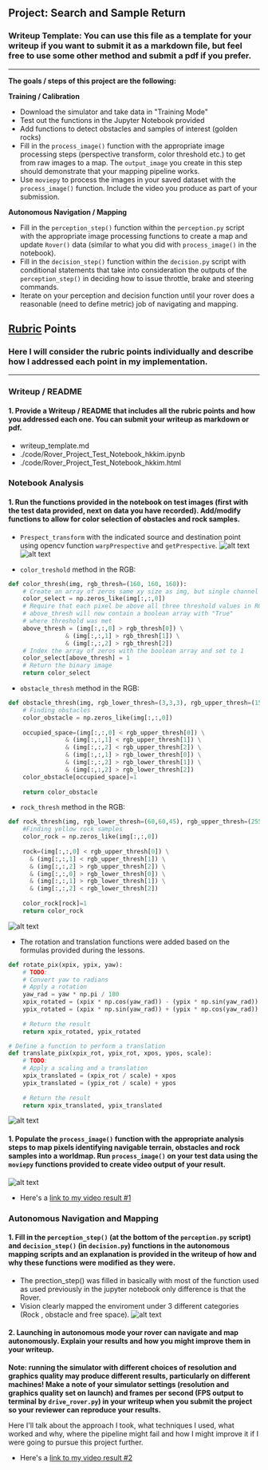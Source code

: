 [//]: # (Image References)

[image1]: ./output/Calibration_Data.JPG
[image2]: ./output/Grid_IPL.JPG
[image3]: ./output/Color_Threshold.JPG
[image4]: ./output/Coordinate_Transformations.JPG
[image5]: ./output/test_mapping_result.jpg
[image6]: ./output/Roversim_results.jpg
[image7]: ./output/Autonomous_Navigation_and_Mapping.jpg

[video1]: ./output/test_mapping.mp4
[video2]: ./output/Roversim_result.mp4

## Project: Search and Sample Return
### Writeup Template: You can use this file as a template for your writeup if you want to submit it as a markdown file, but feel free to use some other method and submit a pdf if you prefer.

---


**The goals / steps of this project are the following:**  

**Training / Calibration**  

* Download the simulator and take data in "Training Mode"
* Test out the functions in the Jupyter Notebook provided
* Add functions to detect obstacles and samples of interest (golden rocks)
* Fill in the `process_image()` function with the appropriate image processing steps (perspective transform, color threshold etc.) to get from raw images to a map.  The `output_image` you create in this step should demonstrate that your mapping pipeline works.
* Use `moviepy` to process the images in your saved dataset with the `process_image()` function.  Include the video you produce as part of your submission.

**Autonomous Navigation / Mapping**

* Fill in the `perception_step()` function within the `perception.py` script with the appropriate image processing functions to create a map and update `Rover()` data (similar to what you did with `process_image()` in the notebook). 
* Fill in the `decision_step()` function within the `decision.py` script with conditional statements that take into consideration the outputs of the `perception_step()` in deciding how to issue throttle, brake and steering commands. 
* Iterate on your perception and decision function until your rover does a reasonable (need to define metric) job of navigating and mapping.  



## [Rubric](https://review.udacity.com/#!/rubrics/916/view) Points
### Here I will consider the rubric points individually and describe how I addressed each point in my implementation.  

---
### Writeup / README

#### 1. Provide a Writeup / README that includes all the rubric points and how you addressed each one.  You can submit your writeup as markdown or pdf.  

* writeup_template.md
* ./code/Rover_Project_Test_Notebook_hkkim.ipynb
* ./code/Rover_Project_Test_Notebook_hkkim.html	

### Notebook Analysis
#### 1. Run the functions provided in the notebook on test images (first with the test data provided, next on data you have recorded). Add/modify functions to allow for color selection of obstacles and rock samples.

* `Prespect_transform` with the indicated source and destination point using opencv function `warpPrespective` and `getPrespective`.
![alt text][image1]
![alt text][image2]

* `color_treshold` method in the RGB: 
```python
def color_thresh(img, rgb_thresh=(160, 160, 160)):
    # Create an array of zeros same xy size as img, but single channel
    color_select = np.zeros_like(img[:,:,0])
    # Require that each pixel be above all three threshold values in RGB
    # above_thresh will now contain a boolean array with "True"
    # where threshold was met
    above_thresh = (img[:,:,0] > rgb_thresh[0]) \
                & (img[:,:,1] > rgb_thresh[1]) \
                & (img[:,:,2] > rgb_thresh[2])
    # Index the array of zeros with the boolean array and set to 1
    color_select[above_thresh] = 1
    # Return the binary image
    return color_select
```

* `obstacle_thresh` method in the RGB: 
```python
def obstacle_thresh(img, rgb_lower_thresh=(3,3,3), rgb_upper_thresh=(155, 155, 155)):
    # Finding obstacles
    color_obstacle = np.zeros_like(img[:,:,0])
    
    occupied_space=(img[:,:,0] < rgb_upper_thresh[0]) \
                & (img[:,:,1] < rgb_upper_thresh[1]) \
                & (img[:,:,2] < rgb_upper_thresh[2]) \
                & (img[:,:,1] > rgb_lower_thresh[0]) \
                & (img[:,:,2] > rgb_lower_thresh[1]) \
                & (img[:,:,2] > rgb_lower_thresh[2]) 
    color_obstacle[occupied_space]=1
  
    return color_obstacle
```

* `rock_thresh` method in the RGB: 
```python
def rock_thresh(img, rgb_lower_thresh=(60,60,45), rgb_upper_thresh=(255,255,0)):
    #Finding yellow rock samples
    color_rock = np.zeros_like(img[:,:,0])
    
    rock=(img[:,:,0] < rgb_upper_thresh[0]) \
      & (img[:,:,1] < rgb_upper_thresh[1]) \
      & (img[:,:,2] > rgb_upper_thresh[2]) \
      & (img[:,:,0] > rgb_lower_thresh[0]) \
      & (img[:,:,1] > rgb_lower_thresh[1]) \
      & (img[:,:,2] < rgb_lower_thresh[2])
      
    color_rock[rock]=1
    return color_rock


```
![alt text][image3]

* The rotation and translation functions were added based on the formulas provided during the lessons.
```python
def rotate_pix(xpix, ypix, yaw):
    # TODO:
    # Convert yaw to radians
    # Apply a rotation
    yaw_rad = yaw * np.pi / 180
    xpix_rotated = (xpix * np.cos(yaw_rad)) - (ypix * np.sin(yaw_rad))                            
    ypix_rotated = (xpix * np.sin(yaw_rad)) + (ypix * np.cos(yaw_rad))
    
    # Return the result  
    return xpix_rotated, ypix_rotated

# Define a function to perform a translation
def translate_pix(xpix_rot, ypix_rot, xpos, ypos, scale): 
    # TODO:
    # Apply a scaling and a translation
    xpix_translated = (xpix_rot / scale) + xpos
    ypix_translated = (ypix_rot / scale) + ypos
    
    # Return the result  
    return xpix_translated, ypix_translated
```
![alt text][image4]

#### 1. Populate the `process_image()` function with the appropriate analysis steps to map pixels identifying navigable terrain, obstacles and rock samples into a worldmap.  Run `process_image()` on your test data using the `moviepy` functions provided to create video output of your result. 
![alt text][image5]
* Here's a [link to my video result #1](./output/test_mapping.mp4)

### Autonomous Navigation and Mapping

#### 1. Fill in the `perception_step()` (at the bottom of the `perception.py` script) and `decision_step()` (in `decision.py`) functions in the autonomous mapping scripts and an explanation is provided in the writeup of how and why these functions were modified as they were.
* The prection_step() was filled in basically with most of the function used as used previously in the jupyter notebook only difference is that the Rover.
* Vision clearly mapped the enviroment under 3 different categories (Rock , obstacle and free space).
![alt text][image6]

#### 2. Launching in autonomous mode your rover can navigate and map autonomously.  Explain your results and how you might improve them in your writeup.  

**Note: running the simulator with different choices of resolution and graphics quality may produce different results, particularly on different machines!  Make a note of your simulator settings (resolution and graphics quality set on launch) and frames per second (FPS output to terminal by `drive_rover.py`) in your writeup when you submit the project so your reviewer can reproduce your results.**

Here I'll talk about the approach I took, what techniques I used, what worked and why, where the pipeline might fail and how I might improve it if I were going to pursue this project further.  


* Here's a [link to my video result #2](./output/Roversim_result.mp4)
